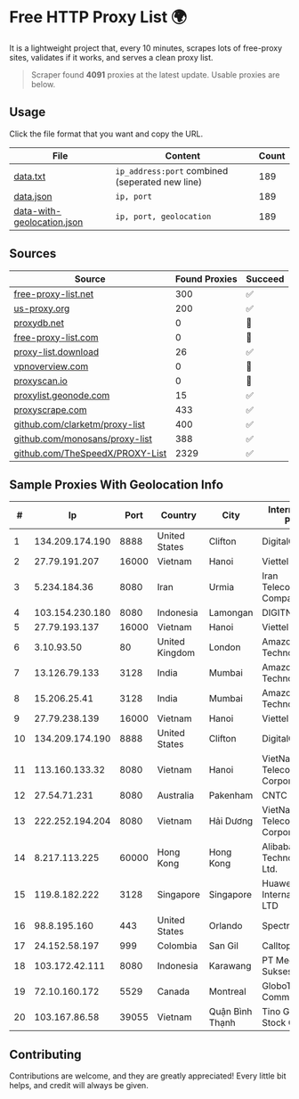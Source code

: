 
# Free HTTP Proxy List 🌍

It is a lightweight project that, every 10 minutes, scrapes lots of free-proxy sites, validates if it works, and serves a clean proxy list.


> Scraper found **4091** proxies at the latest update. Usable proxies are below.

## Usage

Click the file format that you want and copy the URL.


|File|Content|Count|
|----|-------|-----|
|[data.txt](https://raw.githubusercontent.com/themiralay/Proxy-List-World/master/data.txt)|`ip_address:port` combined (seperated new line)|189|
|[data.json](https://raw.githubusercontent.com/themiralay/Proxy-List-World/master/data.json)|`ip, port`|189|
|[data-with-geolocation.json](https://raw.githubusercontent.com/themiralay/Proxy-List-World/master/data-with-geolocation.json)|`ip, port, geolocation`|189|

## Sources

|Source|Found Proxies|Succeed|
|------|-------------|-------|
|[free-proxy-list.net](https://free-proxy-list.net)|300|✅|
|[us-proxy.org](https://www.us-proxy.org)|200|✅|
|[proxydb.net](http://proxydb.net)|0|🚫|
|[free-proxy-list.com](https://free-proxy-list.com/?page=&port=&type%5B%5D=http&type%5B%5D=https&up_time=0&search=Search)|0|🚫|
|[proxy-list.download](https://www.proxy-list.download/HTTP)|26|✅|
|[vpnoverview.com](https://vpnoverview.com/privacy/anonymous-browsing/free-proxy-servers)|0|🚫|
|[proxyscan.io](https://www.proxyscan.io)|0|🚫|
|[proxylist.geonode.com](https://proxylist.geonode.com/api/proxy-list?limit=300&page=1&sort_by=lastChecked&sort_type=desc&protocols=http,https)|15|✅|
|[proxyscrape.com](https://api.proxyscrape.com/v2/?request=displayproxies&protocol=http&timeout=10000&country=all&ssl=all&anonymity=all)|433|✅|
|[github.com/clarketm/proxy-list](https://raw.githubusercontent.com/clarketm/proxy-list/master/proxy-list-raw.txt)|400|✅|
|[github.com/monosans/proxy-list](https://raw.githubusercontent.com/monosans/proxy-list/main/proxies/http.txt)|388|✅|
|[github.com/TheSpeedX/PROXY-List](https://raw.githubusercontent.com/TheSpeedX/PROXY-List/master/http.txt)|2329|✅|


## Sample Proxies With Geolocation Info

|#|Ip|Port|Country|City|Internet Service Provider|
|-|--|----|-------|----|-------------------------|
|1|134.209.174.190|8888|United States|Clifton|DigitalOcean, LLC|
|2|27.79.191.207|16000|Vietnam|Hanoi|Viettel Corporation|
|3|5.234.184.36|8080|Iran|Urmia|Iran Telecommunication Company PJS|
|4|103.154.230.180|8080|Indonesia|Lamongan|DIGITNET|
|5|27.79.193.137|16000|Vietnam|Hanoi|Viettel Corporation|
|6|3.10.93.50|80|United Kingdom|London|Amazon Technologies Inc.|
|7|13.126.79.133|3128|India|Mumbai|Amazon Technologies Inc|
|8|15.206.25.41|3128|India|Mumbai|Amazon Technologies Inc.|
|9|27.79.238.139|16000|Vietnam|Hanoi|Viettel Corporation|
|10|134.209.174.190|8888|United States|Clifton|DigitalOcean, LLC|
|11|113.160.133.32|8080|Vietnam|Hanoi|VietNam Post and Telecom Corporation|
|12|27.54.71.231|8080|Australia|Pakenham|CNTC|
|13|222.252.194.204|8080|Vietnam|Hải Dương|VietNam Post and Telecom Corporation|
|14|8.217.113.225|60000|Hong Kong|Hong Kong|Alibaba (US) Technology Co., Ltd.|
|15|119.8.182.222|3128|Singapore|Singapore|Huawei International Pte. LTD|
|16|98.8.195.160|443|United States|Orlando|Spectrum|
|17|24.152.58.197|999|Colombia|San Gil|Calltopbx S.A.S.|
|18|103.172.42.111|8080|Indonesia|Karawang|PT Media Solusi Sukses|
|19|72.10.160.172|5529|Canada|Montreal|GloboTech Communications|
|20|103.167.86.58|39055|Vietnam|Quận Bình Thạnh|Tino Group Joint Stock Company|



## Contributing

Contributions are welcome, and they are greatly appreciated! Every
little bit helps, and credit will always be given.


